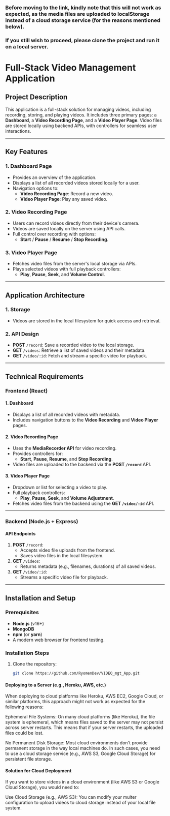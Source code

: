 ### Before moving to the link, kindly note that this will not work as expected, as the media files are uploaded to localStorage instead of a cloud storage service (for the reasons mentioned below).

### If you still wish to proceed, please clone the project and run it on a local server.
# Full-Stack Video Management Application

## Project Description

This application is a full-stack solution for managing videos, including recording, storing, and playing videos. It includes three primary pages: a **Dashboard**, a **Video Recording Page**, and a **Video Player Page**. Video files are stored locally using backend APIs, with controllers for seamless user interactions.

---

## Key Features

### 1. Dashboard Page

- Provides an overview of the application.
- Displays a list of all recorded videos stored locally for a user.
- Navigation options to:
  - **Video Recording Page**: Record a new video.
  - **Video Player Page**: Play any saved video.

### 2. Video Recording Page

- Users can record videos directly from their device's camera.
- Videos are saved locally on the server using API calls.
- Full control over recording with options:
  - **Start** / **Pause** / **Resume** / **Stop Recording**.

### 3. Video Player Page

- Fetches video files from the server's local storage via APIs.
- Plays selected videos with full playback controllers:
  - **Play**, **Pause**, **Seek**, and **Volume Control**.

---

## Application Architecture

### 1. Storage

- Videos are stored in the local filesystem for quick access and retrieval.

### 2. API Design

- **POST** `/record`: Save a recorded video to the local storage.
- **GET** `/videos`: Retrieve a list of saved videos and their metadata.
- **GET** `/video/:id`: Fetch and stream a specific video for playback.

---

## Technical Requirements

### Frontend (React)

#### 1. Dashboard

- Displays a list of all recorded videos with metadata.
- Includes navigation buttons to the **Video Recording** and **Video Player** pages.

#### 2. Video Recording Page

- Uses the **MediaRecorder API** for video recording.
- Provides controllers for:
  - **Start**, **Pause**, **Resume**, and **Stop Recording**.
- Video files are uploaded to the backend via the **POST `/record`** API.

#### 3. Video Player Page

- Dropdown or list for selecting a video to play.
- Full playback controllers:
  - **Play**, **Pause**, **Seek**, and **Volume Adjustment**.
- Fetches video files from the backend using the **GET `/video/:id`** API.

---

### Backend (Node.js + Express)

#### API Endpoints

1. **POST** `/record`:
   - Accepts video file uploads from the frontend.
   - Saves video files in the local filesystem.
2. **GET** `/videos`:
   - Returns metadata (e.g., filenames, durations) of all saved videos.
3. **GET** `/video/:id`:
   - Streams a specific video file for playback.

---

## Installation and Setup

### Prerequisites

- **Node.js** (v16+)
- **MongoDB**
- **npm** (or **yarn**)
- A modern web browser for frontend testing.

### Installation Steps

1. Clone the repository:
   ```bash
   git clone https://github.com/RyomenDev/VIDEO_mgt_App.git
   ```

#### Deploying to a Server (e.g., Heroku, AWS, etc.)

When deploying to cloud platforms like Heroku, AWS EC2, Google Cloud, or similar platforms, this approach might not work as expected for the following reasons:

Ephemeral File Systems: On many cloud platforms (like Heroku), the file system is ephemeral, which means files saved to the server may not persist across server restarts. This means that if your server restarts, the uploaded files could be lost.

No Permanent Disk Storage: Most cloud environments don't provide permanent storage in the way local machines do. In such cases, you need to use a cloud storage service (e.g., AWS S3, Google Cloud Storage) for persistent file storage.

#### Solution for Cloud Deployment

If you want to store videos in a cloud environment (like AWS S3 or Google Cloud Storage), you would need to:

Use Cloud Storage (e.g., AWS S3): You can modify your multer configuration to upload videos to cloud storage instead of your local file system.

